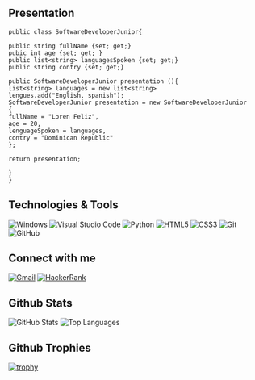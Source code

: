 ## Presentation

```Csharp
public class SoftwareDeveloperJunior{

public string fullName {set; get;}
pubic int age {set; get; }
public list<string> languagesSpoken {set; get;}
public string contry {set; get;}

public SoftwareDeveloperJunior presentation (){
list<string> languages = new list<string>
lengues.add("English, spanish");
SoftwareDeveloperJunior presentation = new SoftwareDeveloperJunior
{
fullName = "Loren Feliz",
age = 20,
lenguageSpoken = languages,
contry = "Dominican Republic"
};

return presentation;
    
}
}
```

## Technologies & Tools

![Windows](https://img.shields.io/badge/-Windows-0078D6?style=flat-square&logo=Windows&logoColor=white)
![Visual Studio Code](https://img.shields.io/badge/-Visual%20Studio%20Code-23A9F2?style=flat-square&logo=Visual%20Studio%20Code&logoColor=white)
![Python](https://img.shields.io/badge/-Python-3776AB?style=flat-square&logo=Python&logoColor=white)
![HTML5](https://img.shields.io/badge/-HTML5-E34F26?style=flat-square&logo=HTML5&logoColor=white)
![CSS3](https://img.shields.io/badge/-CSS3-1572B6?style=flat-square&logo=CSS3&logoColor=white)
![Git](https://img.shields.io/badge/-Git-F44D27?style=flat-square&logo=Git&logoColor=white)
![GitHub](https://img.shields.io/badge/-GitHub-181717?style=flat-square&logo=GitHub&logoColor=white)

## Connect with me

[![Gmail](https://img.shields.io/badge/Gmail-coramosnolasco%40gmail.com-red?style=flat-square&logo=Gmail)](mailto:coramosnolasco@gmail.com)
[![HackerRank](https://img.shields.io/badge/HackerRank-@cesarcorn19-2EC866?style=flat-square&logo=HackerRank&logoColor=white)](https://www.hackerrank.com/cesarcorn19?hr_r=1)

## Github Stats

![GitHub Stats](https://github-readme-stats.vercel.app/api?username=caesarr19&show_icons=true&theme=dark) 
![Top Languages](https://github-readme-stats.vercel.app/api/top-langs/?username=caesarr19&layout=compact&theme=dark) 

## Github Trophies

[![trophy](https://github-profile-trophy.vercel.app/?username=LorenRF&theme=discord&column=9)](https://github.com/ryo-ma/github-profile-trophy)
